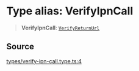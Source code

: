 # Type alias: VerifyIpnCall

> **VerifyIpnCall**: [`VerifyReturnUrl`](VerifyReturnUrl.md)

## Source

[types/verify-ipn-call.type.ts:4](https://github.com/lehuygiang28/vnpay/blob/e5d2c2c4802c32c8fbad34e0595b2cfeb2281905/src/types/verify-ipn-call.type.ts#L4)

